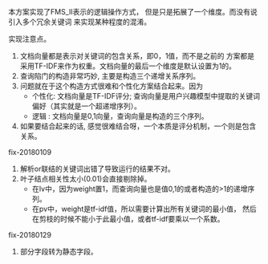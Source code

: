 本方案实现了FMS_II表示的逻辑操作方式，
但是只是拓展了一个维度。而没有说引入多个冗余关键词
来实现某种程度的混淆。

实现注意点。
1. 文档向量都是表示对关键词的包含关系，即0，1值，而不是之前的
方案都是采用TF-IDF来作为权重。文档向量的最后一个维度是默认设置为1的。
2. 查询陷门的构造非常巧妙, 主要是构造三个递增关系序列。
3. 问题就在于这个构造方式很难和个性化方案结合起来。因为
    - 个性化: 文档向量是TF-IDF评分; 查询向量是用户兴趣模型中提取的关键词偏好（其实就是一个超递增序列）。
    - 逻辑  : 文档向量是0,1向量，查询向量是构造的三个序列。
4. 如果要结合起来的话, 感觉很难结合呀，一个本质是评分机制，一个则是包含关系。

fix-20180109
1. 解析or联结的关键词出错了导致运行的结果不对。
2. 叶子结点相关性太小(0.01)会直接剔除掉。
   - 在lv中，因为weight置1，而查询向量也是值0,1的或者构造的>1的递增序列。
   - 在pv中，weight是tf-idf值，所以需要计算出所有关键词的最小值，
   然后在剪枝的时候不能小于此最小值，或者tf-idf要乘以一个系数。

fix-20180129
1. 部分字段转为静态字段。